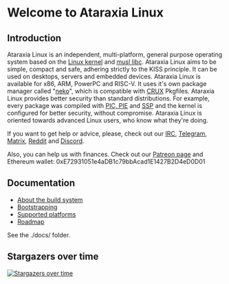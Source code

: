 # Welcome to Ataraxia Linux

## Introduction
Ataraxia Linux is an independent, multi-platform,  general purpose operating system based on the [Linux kernel](https://www.kernel.org/) and [musl libc](http://www.musl-libc.org/). Ataraxia Linux aims to be simple, compact and safe, adhering strictly to the KISS principle. It can be used on desktops, servers and embedded devices. Ataraxia Linux is available for x86, ARM, PowerPC and RISC-V. It uses it's own package manager called "[neko](https://github.com/ataraxialinux/neko)", which is compatible with [CRUX](https://crux.nu/) Pkgfiles. Ataraxia Linux provides better security than standard distributions. For example, every package was compiled with [PIC, PIE](https://en.wikipedia.org/wiki/Position-independent_code) and [SSP](https://en.wikipedia.org/wiki/Buffer_overflow_protection) and the kernel is configured for better security, without compromise. Ataraxia Linux is oriented towards advanced Linux users, who know what they're doing.

If you want to get help or advice, please, check out our [IRC](irc://irc.freenode.net/#ataraxialinux), [Telegram](https://t.me/ataraxialinux), [Matrix](https://matrix.to/#/#ataraxialinux:matrix.org), [Reddit](https://www.reddit.com/r/ataraxialinux/) and [Discord](https://discord.gg/KrrkEEG).

Also, you can help us with finances. Check out our [Patreon page](https://www.patreon.com/ataraxialinux)
and Ethereum wallet: 0xE72931051e4aDB1c79bbAcad1E1427B2D4eD0D01

## Documentation
* [About the build system](docs/aboutbuildsystem.md)
* [Bootstrapping](docs/bootstrapping.md)
* [Supported platforms](docs/platforms.md)
* [Roadmap](docs/roadmap.md)

See the ./docs/ folder.

## Stargazers over time
[![Stargazers over time](https://starchart.cc/ataraxialinux/ataraxia.svg)](https://starchart.cc/ataraxialinux/ataraxia)
